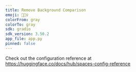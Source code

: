```yaml
---
title: Remove Background Comparison
emoji: 🧍🏼‍♀️
colorFrom: gray
colorTo: gray
sdk: gradio
sdk_version: 3.50.2
app_file: app.py
pinned: false
---
```


Check out the configuration reference at https://huggingface.co/docs/hub/spaces-config-reference
